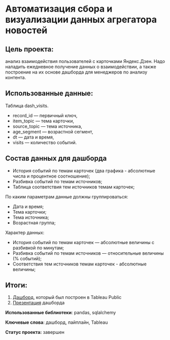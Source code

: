 # Автоматизация сбора и визуализации данных агрегатора новостей

## Цель проекта:

анализ взаимодействия пользователей с карточками Яндекс.Дзен. Надо наладить ежедневное получение данных о взаимодействии, а также построение на их основе дашборда для менеджеров по анализу контента.

## Использованные данные:

Таблица dash_visits. 
- record_id — первичный ключ,
- item_topic — тема карточки,
- source_topic — тема источника,
- age_segment — возрастной сегмент,
- dt — дата и время,
- visits — количество событий.

## Состав данных для дашборда

- История событий по темам карточек (два графика - абсолютные числа и процентное соотношение);
- Разбивка событий по темам источников;
- Таблица соответствия тем источников темам карточек;

По каким параметрам данные должны группироваться:

- Дата и время;
- Тема карточки;
- Тема источника;
- Возрастная группа;

Характер данных:

- История событий по темам карточек — абсолютные величины с разбивкой по минутам;
- Разбивка событий по темам источников — относительные величины (% событий);
- Соответствия тем источников темам карточек - абсолютные величины;

## Итоги:

1. [Дашборд](https://public.tableau.com/views/__16656871653700/sheet4?:language=en-US&publish=yes&:display_count=n&:origin=viz_share_link "Дашборд"), который был построен в Tableau Public
2. [Презентация](https://disk.yandex.ru/i/Mr-Y98iqDX9H0g "Презентация") дашборда

**Использованные библиотеки**: pandas, sqlalchemy

**Ключевые слова**: дашборд, пайплайн, Tableau

**Статус проекта:** завершен
